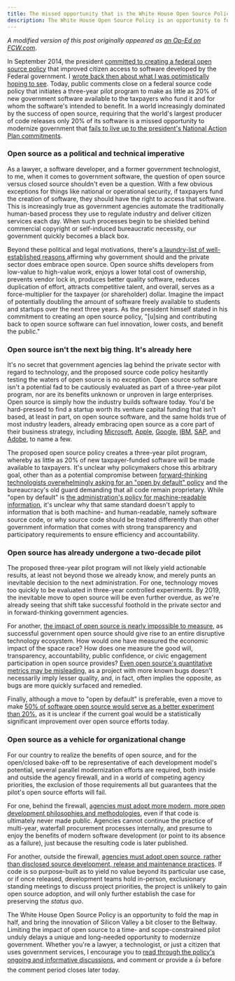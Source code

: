 ```yaml
---
title: The missed opportunity that is the White House Open Source Policy
description: The White House Open Source Policy is an opportunity to fold the map in half, and bring the innovation of Silicon Valley a bit closer to the Beltway. Limiting the impact of open source to a time- and scope-constrained pilot unduly delays a unique and long-needed opportunity to modernize government.
---
```


*A modified version of this post originally appeared as [an Op-Ed on FCW.com](https://fcw.com/articles/2016/04/11/balter-open-source-opinion.aspx)*.

In September 2014, the president [committed to creating a federal open source policy](https://www.whitehouse.gov/sites/default/files/microsites/ostp/new_nap_commitments_report_092314.pdf) that improved citizen access to software developed by the Federal government. I [wrote back then about what I was optimistically hoping to see](//ben.balter.com/2014/11/24/open-source-policy/). Today, public comments close on a federal source code policy that initiates a three-year pilot program to make as little as 20% of new government software available to the taxpayers who fund it and for whom the software's intended to benefit. In a world increasingly dominated by the success of open source, requiring that the world's largest producer of code releases only 20% of its software is a missed opportunity to modernize government that [fails to live up to the president's National Action Plan commitments](https://github.com/WhiteHouse/source-code-policy/issues/90#issuecomment-208040842).

### Open source as a political and technical imperative

As a lawyer, a software developer, and a former government technologist, to me, when it comes to government software, the question of open source versus closed source shouldn't even be a question. With a few obvious exceptions for things like national or operational security, if taxpayers fund the creation of software, they should have the right to access that software. This is increasingly true as government agencies automate the traditionally human-based process they use to regulate industry and deliver citizen services each day. When such processes begin to be shielded behind commercial copyright or self-induced bureaucratic necessity, our government quickly becomes a black box.

Beyond these political and legal motivations, there's [a laundry-list of well-established reasons ](https://github.com/WhiteHouse/source-code-policy/issues/90#issuecomment-207820011) affirming why government should and the private sector does embrace open source. Open source shifts developers from low-value to high-value work, enjoys a lower total cost of ownership, prevents vendor lock in, produces better quality software, reduces duplication of effort, attracts competitive talent, and overall, serves as a force-multiplier for the taxpayer (or shareholder) dollar. Imagine the impact of potentially doubling the amount of software freely available to students and startups over the next three years. As the president himself stated in his commitment to creating an open source policy, "[u]sing and contributing back to open source software can fuel innovation, lower costs, and benefit the public."

### Open source isn't the next big thing. It's already here

It's no secret that government agencies lag behind the private sector with regard to technology, and the proposed source code policy hesitantly testing the waters of open source is no exception. Open source software isn't a potential fad to be cautiously evaluated as part of a three-year pilot program, nor are its benefits unknown or unproven in large enterprises. Open source is simply how the industry builds software today. You'd be hard-pressed to find a startup worth its venture capital funding that isn't based, at least in part, on open source software, and the same holds true of most industry leaders, already embracing open source as a core part of their business strategy, including [Microsoft](http://microsoft.github.io), [Apple](https://github.com/apple/swift), [Google](https://github.com/google), [IBM](http://ibm.github.io), [SAP](http://sap.github.io), and [Adobe](http://adobe.github.io), to name a few.

The proposed open source policy creates a three-year pilot program, whereby as little as 20% of new taxpayer-funded software will be made available to taxpayers. It's unclear why policymakers chose this arbitrary goal, other than as a potential compromise between [forward-thinking technologists overwhelmingly asking for an "open by default" policy](https://github.com/WhiteHouse/source-code-policy/issues/90) and the bureaucracy's old guard demanding that all code remain proprietary. While "open by default" is [the administration's policy for machine-readable information](https://www.whitehouse.gov/the-press-office/2013/05/09/executive-order-making-open-and-machine-readable-new-default-government-), it's unclear why that same standard doesn't apply to information that is both machine- and human-readable, namely software source code, or why source code should be treated differently than other government information that comes with strong transparency and participatory requirements to ensure efficiency and accountability.

### Open source has already undergone a two-decade pilot

The proposed three-year pilot program will not likely yield actionable results, at least not beyond those we already know, and merely punts an inevitable decision to the next administration. For one, technology moves too quickly to be evaluated in three-year controlled experiments. By 2019, the inevitable move to open source will be even further overdue, as we're already seeing that shift take successful foothold in the private sector and in forward-thinking government agencies.

For another, [the impact of open source is nearly impossible to measure](https://github.com/WhiteHouse/source-code-policy/issues/118#issuecomment-207817319), as successful government open source should give rise to an entire disruptive technology ecosystem. How would one have measured the economic impact of the space race? How does one measure the good will, transparency, accountability, public confidence, or civic engagement participation in open source provides? [Even open source's quantitative metrics may be misleading](https://github.com/WhiteHouse/source-code-policy/issues/118#issuecomment-208015462), as a project with more known bugs doesn't necessarily imply lesser quality, and, in fact, often implies the opposite, as bugs are more quickly surfaced and remedied.

Finally, although a move to "open by default" is preferable, even a move to make [50% of software open source would serve as a better experiment than 20%](https://github.com/WhiteHouse/source-code-policy/issues/90#issuecomment-208013645), as it is unclear if the current goal would be a statistically significant improvement over open source efforts today.

### Open source as a vehicle for organizational change

For our country to realize the benefits of open source, and for the open/closed bake-off to be representative of each development model's potential, several parallel modernization efforts are required, both inside and outside the agency firewall, and in a world of competing agency priorities, the exclusion of those requirements all but guarantees that the pilot's open source efforts will fail.

For one, behind the firewall, [agencies must adopt more modern, more open development philosophies and methodologies](https://github.com/WhiteHouse/source-code-policy/issues/125), even if that code is ultimately never made public. Agencies cannot continue the practice of multi-year, waterfall procurement processes internally, and presume to enjoy the benefits of modern software development (or point to its absence as a failure), just because the resulting code is later published.

For another, outside the firewall, [agencies must adopt open source, rather than disclosed source development, release and maintenance practices](https://github.com/WhiteHouse/source-code-policy/issues/121). If code is so purpose-built as to yield no value beyond its particular use case, or if once released, development teams hold in-person, exclusionary standing meetings to discuss project priorities, the project is unlikely to gain open source adoption, and will only further establish the case for preserving the *status quo*.

The White House Open Source Policy is an opportunity to fold the map in half, and bring the innovation of Silicon Valley a bit closer to the Beltway. Limiting the impact of open source to a time- and scope-constrained pilot unduly delays a unique and long-needed opportunity to modernize government. Whether you're a lawyer, a technologist, or just a citizen that uses government services, I encourage you to [read through the policy's ongoing and informative discussions](https://github.com/WhiteHouse/source-code-policy/issues?utf8=%E2%9C%93&q=involves%3Abenbalter), and comment or provide a :+1: before the comment period closes later today.
